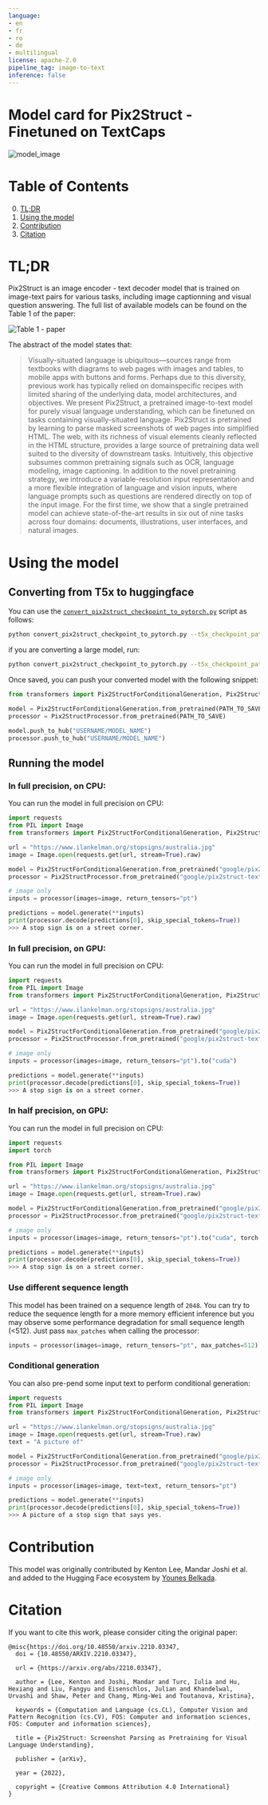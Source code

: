 ```yaml
---
language:
- en
- fr
- ro
- de
- multilingual
license: apache-2.0
pipeline_tag: image-to-text
inference: false
---
```



# Model card for Pix2Struct - Finetuned on TextCaps

![model_image](https://s3.amazonaws.com/moonup/production/uploads/1678713353867-62441d1d9fdefb55a0b7d12c.png)

#  Table of Contents

0. [TL;DR](#TL;DR)
1. [Using the model](#using-the-model)
2. [Contribution](#contribution)
3. [Citation](#citation)

# TL;DR

Pix2Struct is an image encoder - text decoder model that is trained on image-text pairs for various tasks, including image captionning and visual question answering. The full list of available models can be found on the Table 1 of the paper:

![Table 1 - paper](https://s3.amazonaws.com/moonup/production/uploads/1678712985040-62441d1d9fdefb55a0b7d12c.png)


The abstract of the model states that: 
> Visually-situated language is ubiquitous—sources range from textbooks with diagrams to web pages with images and tables, to mobile apps with buttons and
forms. Perhaps due to this diversity, previous work has typically relied on domainspecific recipes with limited sharing of the underlying data, model architectures,
and objectives. We present Pix2Struct, a pretrained image-to-text model for
purely visual language understanding, which can be finetuned on tasks containing visually-situated language. Pix2Struct is pretrained by learning to parse
masked screenshots of web pages into simplified HTML. The web, with its richness of visual elements cleanly reflected in the HTML structure, provides a large
source of pretraining data well suited to the diversity of downstream tasks. Intuitively, this objective subsumes common pretraining signals such as OCR, language modeling, image captioning. In addition to the novel pretraining strategy,
we introduce a variable-resolution input representation and a more flexible integration of language and vision inputs, where language prompts such as questions
are rendered directly on top of the input image. For the first time, we show that a
single pretrained model can achieve state-of-the-art results in six out of nine tasks
across four domains: documents, illustrations, user interfaces, and natural images.

# Using the model 

## Converting from T5x to huggingface

You can use the [`convert_pix2struct_checkpoint_to_pytorch.py`](https://github.com/huggingface/transformers/blob/main/src/transformers/models/pix2struct/convert_pix2struct_checkpoint_to_pytorch.py) script as follows:
```bash
python convert_pix2struct_checkpoint_to_pytorch.py --t5x_checkpoint_path PATH_TO_T5X_CHECKPOINTS --pytorch_dump_path PATH_TO_SAVE
```
if you are converting a large model, run:
```bash
python convert_pix2struct_checkpoint_to_pytorch.py --t5x_checkpoint_path PATH_TO_T5X_CHECKPOINTS --pytorch_dump_path PATH_TO_SAVE --use-large
```
Once saved, you can push your converted model with the following snippet:
```python
from transformers import Pix2StructForConditionalGeneration, Pix2StructProcessor

model = Pix2StructForConditionalGeneration.from_pretrained(PATH_TO_SAVE)
processor = Pix2StructProcessor.from_pretrained(PATH_TO_SAVE)

model.push_to_hub("USERNAME/MODEL_NAME")
processor.push_to_hub("USERNAME/MODEL_NAME")
```

## Running the model

### In full precision, on CPU:

You can run the model in full precision on CPU:
```python
import requests
from PIL import Image
from transformers import Pix2StructForConditionalGeneration, Pix2StructProcessor

url = "https://www.ilankelman.org/stopsigns/australia.jpg"
image = Image.open(requests.get(url, stream=True).raw)

model = Pix2StructForConditionalGeneration.from_pretrained("google/pix2struct-textcaps-base")
processor = Pix2StructProcessor.from_pretrained("google/pix2struct-textcaps-base")

# image only
inputs = processor(images=image, return_tensors="pt")

predictions = model.generate(**inputs)
print(processor.decode(predictions[0], skip_special_tokens=True))
>>> A stop sign is on a street corner.
```

### In full precision, on GPU:

You can run the model in full precision on CPU:
```python
import requests
from PIL import Image
from transformers import Pix2StructForConditionalGeneration, Pix2StructProcessor

url = "https://www.ilankelman.org/stopsigns/australia.jpg"
image = Image.open(requests.get(url, stream=True).raw)

model = Pix2StructForConditionalGeneration.from_pretrained("google/pix2struct-textcaps-base").to("cuda")
processor = Pix2StructProcessor.from_pretrained("google/pix2struct-textcaps-base")

# image only
inputs = processor(images=image, return_tensors="pt").to("cuda")

predictions = model.generate(**inputs)
print(processor.decode(predictions[0], skip_special_tokens=True))
>>> A stop sign is on a street corner.
```

### In half precision, on GPU:

You can run the model in full precision on CPU:
```python
import requests
import torch

from PIL import Image
from transformers import Pix2StructForConditionalGeneration, Pix2StructProcessor

url = "https://www.ilankelman.org/stopsigns/australia.jpg"
image = Image.open(requests.get(url, stream=True).raw)

model = Pix2StructForConditionalGeneration.from_pretrained("google/pix2struct-textcaps-base", torch_dtype=torch.bfloat16).to("cuda")
processor = Pix2StructProcessor.from_pretrained("google/pix2struct-textcaps-base")

# image only
inputs = processor(images=image, return_tensors="pt").to("cuda", torch.bfloat16)

predictions = model.generate(**inputs)
print(processor.decode(predictions[0], skip_special_tokens=True))
>>> A stop sign is on a street corner.
```

### Use different sequence length

This model has been trained on a sequence length of `2048`. You can try to reduce the sequence length for a more memory efficient inference but you may observe some performance degradation for small sequence length (<512). Just pass `max_patches` when calling the processor:
```python
inputs = processor(images=image, return_tensors="pt", max_patches=512)
```

### Conditional generation

You can also pre-pend some input text to perform conditional generation:

```python
import requests
from PIL import Image
from transformers import Pix2StructForConditionalGeneration, Pix2StructProcessor

url = "https://www.ilankelman.org/stopsigns/australia.jpg"
image = Image.open(requests.get(url, stream=True).raw)
text = "A picture of"

model = Pix2StructForConditionalGeneration.from_pretrained("google/pix2struct-textcaps-base")
processor = Pix2StructProcessor.from_pretrained("google/pix2struct-textcaps-base")

# image only
inputs = processor(images=image, text=text, return_tensors="pt")

predictions = model.generate(**inputs)
print(processor.decode(predictions[0], skip_special_tokens=True))
>>> A picture of a stop sign that says yes.
```

# Contribution

This model was originally contributed by Kenton Lee, Mandar Joshi et al. and added to the Hugging Face ecosystem by [Younes Belkada](https://huggingface.co/ybelkada).

# Citation

If you want to cite this work, please consider citing the original paper:
```
@misc{https://doi.org/10.48550/arxiv.2210.03347,
  doi = {10.48550/ARXIV.2210.03347},
  
  url = {https://arxiv.org/abs/2210.03347},
  
  author = {Lee, Kenton and Joshi, Mandar and Turc, Iulia and Hu, Hexiang and Liu, Fangyu and Eisenschlos, Julian and Khandelwal, Urvashi and Shaw, Peter and Chang, Ming-Wei and Toutanova, Kristina},
  
  keywords = {Computation and Language (cs.CL), Computer Vision and Pattern Recognition (cs.CV), FOS: Computer and information sciences, FOS: Computer and information sciences},
  
  title = {Pix2Struct: Screenshot Parsing as Pretraining for Visual Language Understanding},
  
  publisher = {arXiv},
  
  year = {2022},
  
  copyright = {Creative Commons Attribution 4.0 International}
}
```